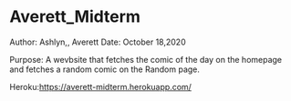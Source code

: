 # Averett_Midterm

Author: Ashlyn,, Averett
Date: October 18,2020

Purpose: A wevbsite that fetches the comic of the day on the homepage and fetches a random comic on the Random page.

Heroku:https://averett-midterm.herokuapp.com/